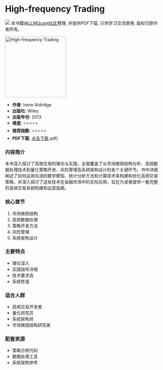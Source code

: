 # High-frequency Trading

![](https://fastly.jsdelivr.net/gh/bucketio/img3@main/2024/09/04/1725464231869-e0b2f727-2a0f-4270-bf6c-31ddc350426a.gif)
本书籍由[LLMQuant社区](https://llmquant.com/)整理, 并提供PDF下载, 只供学习交流使用, 版权归原作者所有。

<img src="cover.jpg" alt="High-frequency Trading" width="200"/>

- **作者**: Irene Aldridge
- **出版社**: Wiley
- **出版年份**: 2013
- **难度**: ⭐⭐⭐⭐⭐
- **推荐指数**: ⭐⭐⭐⭐⭐
- **PDF下载**: [点击下载](https://quant-wiki.com/pdf/High-frequency%20trading_%20a%20practical%20guide%20to%20algorithmic%20strategies%20and%20trading%20systems-Wiley%20%282013.pdf).pdf)

### 内容简介

本书深入探讨了高频交易的理论与实践，全面覆盖了从市场微观结构分析、高频数据处理技术到量化策略开发、风险管理及系统架构设计的各个关键环节。书中详细阐述了如何运用先进的数学模型、统计分析方法和计算技术来构建和优化高频交易策略，并深入探讨了这些技术在金融市场中的实际应用，旨在为读者提供一套完整的高频交易系统构建和运营指南。

### 核心章节

1. 市场微观结构
2. 高频数据处理
3. 策略开发方法
4. 风险管理
5. 系统架构设计

### 主要特点

- 理论深入
- 实践指导详细
- 技术要求高
- 系统性强

### 适合人群

- 高频交易开发者
- 量化研究员
- 系统架构师
- 市场微观结构研究者

### 配套资源

- 策略示例代码
- 数据处理工具
- 系统架构参考